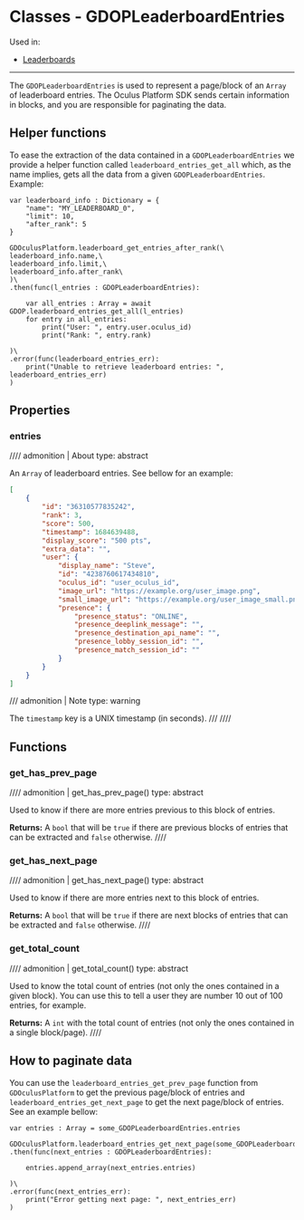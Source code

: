 # Classes - GDOPLeaderboardEntries
Used in:

- [Leaderboards](/godot_oculus_platform/functions/leaderboards/)

-----

The `GDOPLeaderboardEntries` is used to represent a page/block of an `Array` of leaderboard entries. The Oculus Platform SDK sends certain information in blocks, and you are responsible for paginating the data.

## Helper functions
To ease the extraction of the data contained in a `GDOPLeaderboardEntries` we provide a helper function called `leaderboard_entries_get_all` which, as the name implies, gets all the data from a given `GDOPLeaderboardEntries`. Example:

``` gdscript linenums="1" hl_lines="14"
var leaderboard_info : Dictionary = {
    "name": "MY_LEADERBOARD_0",
    "limit": 10,
    "after_rank": 5
}

GDOculusPlatform.leaderboard_get_entries_after_rank(\
leaderboard_info.name,\
leaderboard_info.limit,\
leaderboard_info.after_rank\
)\
.then(func(l_entries : GDOPLeaderboardEntries):

    var all_entries : Array = await GDOP.leaderboard_entries_get_all(l_entries)
    for entry in all_entries:
        print("User: ", entry.user.oculus_id)
        print("Rank: ", entry.rank)

)\
.error(func(leaderboard_entries_err):
    print("Unable to retrieve leaderboard entries: ", leaderboard_entries_err)
)
```

## Properties

### entries
//// admonition | About
    type: abstract

An `Array` of leaderboard entries. See bellow for an example:

``` json linenums="1"
[
    {
        "id": "36310577835242",
        "rank": 3,
        "score": 500,
        "timestamp": 1684639488,
        "display_score": "500 pts",
        "extra_data": "",
        "user": { 
            "display_name": "Steve",
            "id": "4238760617434810",
            "oculus_id": "user_oculus_id",
            "image_url": "https://example.org/user_image.png",
            "small_image_url": "https://example.org/user_image_small.png",
            "presence": {
                "presence_status": "ONLINE",
                "presence_deeplink_message": "",
                "presence_destination_api_name": "",
                "presence_lobby_session_id": "",
                "presence_match_session_id": "" 
            }
        }
    }
]
```
/// admonition | Note
    type: warning

The `timestamp` key is a UNIX timestamp (in seconds).
///
////

## Functions

### get_has_prev_page
//// admonition | get_has_prev_page()
    type: abstract

Used to know if there are more entries previous to this block of entries.

**Returns:** A `bool` that will be `true` if there are previous blocks of entries that can be extracted and `false` otherwise.
////

### get_has_next_page
//// admonition | get_has_next_page()
    type: abstract

Used to know if there are more entries next to this block of entries.

**Returns:** A `bool` that will be `true` if there are next blocks of entries that can be extracted and `false` otherwise.
////

### get_total_count
//// admonition | get_total_count()
    type: abstract

Used to know the total count of entries (not only the ones contained in a given block). You can use this to tell a user they are number 10 out of 100 entries, for example.

**Returns:** A `int` with the total count of entries (not only the ones contained in a single block/page).
////

## How to paginate data
You can use the `leaderboard_entries_get_prev_page` function from `GDOculusPlatform` to get the previous page/block of entries and `leaderboard_entries_get_next_page` to get the next page/block of entries. See an example bellow:

``` gdscript linenums="1"
var entries : Array = some_GDOPLeaderboardEntries.entries

GDOculusPlatform.leaderboard_entries_get_next_page(some_GDOPLeaderboardEntries)\
.then(func(next_entries : GDOPLeaderboardEntries):

    entries.append_array(next_entries.entries)

)\
.error(func(next_entries_err):
    print("Error getting next page: ", next_entries_err)
)
```